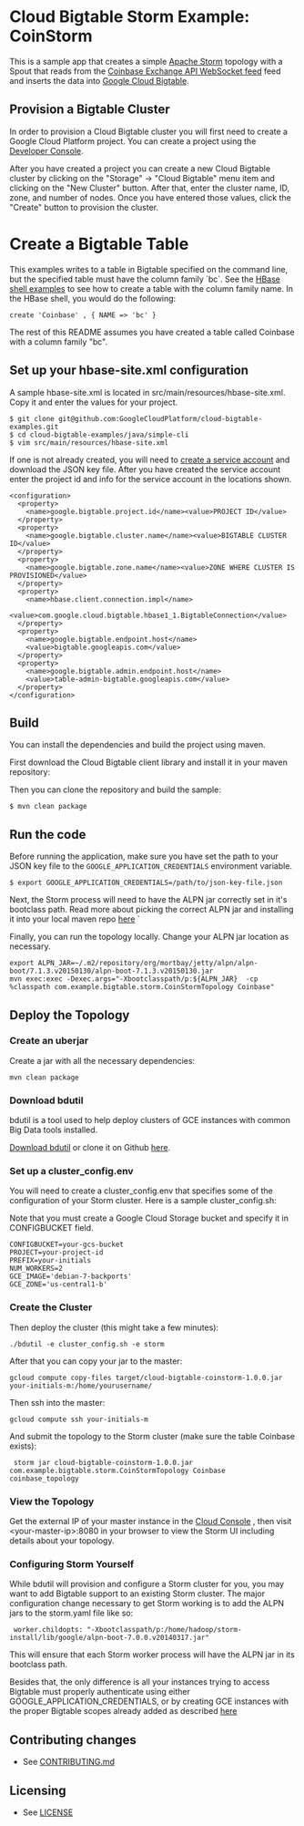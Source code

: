 # Cloud Bigtable Storm Example: CoinStorm

This is a sample app that creates a simple [Apache Storm](https://storm.apache.org/) 
topology with a Spout that reads from the [Coinbase Exchange API WebSocket feed](https://docs.exchange.coinbase.com/#websocket-feed) 
feed and inserts the data into [Google Cloud Bigtable](https://cloud.google.com/bigtable).


## Provision a Bigtable Cluster

In order to provision a Cloud Bigtable cluster you will first need to create a
Google Cloud Platform project. You can create a project using the [Developer
Console](https://cloud.google.com/console).

After you have created a project you can create a new Cloud Bigtable cluster by
clicking on the "Storage" -> "Cloud Bigtable" menu item and clicking on the
"New Cluster" button.  After that, enter the cluster name, ID, zone, and number
of nodes. Once you have entered those values, click the "Create" button to
provision the cluster.
    
# Create a Bigtable Table

This examples writes to a table in Bigtable specified on the command line,
 but the specified table must have the column family \`bc\`. See the [HBase shell examples](https://cloud.google.com/bigtable/docs/hbase-shell-quickstart) 
 to see how to create a table with the column family name.  In the HBase shell, you would do the following:
 
    create 'Coinbase' , { NAME => 'bc' }
    
The rest of this README assumes you have created a table called Coinbase with a 
column family "bc".    

## Set up your hbase-site.xml configuration

A sample hbase-site.xml is located in src/main/resources/hbase-site.xml.
Copy it and enter the values for your project.

    $ git clone git@github.com:GoogleCloudPlatform/cloud-bigtable-examples.git
    $ cd cloud-bigtable-examples/java/simple-cli
    $ vim src/main/resources/hbase-site.xml

If one is not already created, you will need to 
[create a service account](https://developers.google.com/accounts/docs/OAuth2ServiceAccount#creatinganaccount)
and download the JSON key file.  After you have created the service account
enter the project id and info for the service account in the locations shown.

    <configuration>
      <property>
        <name>google.bigtable.project.id</name><value>PROJECT ID</value>
      </property>
      <property>
        <name>google.bigtable.cluster.name</name><value>BIGTABLE CLUSTER ID</value>
      </property>
      <property>
        <name>google.bigtable.zone.name</name><value>ZONE WHERE CLUSTER IS PROVISIONED</value>
      </property>
      <property>
        <name>hbase.client.connection.impl</name>
        <value>com.google.cloud.bigtable.hbase1_1.BigtableConnection</value>
      </property>
      <property>
        <name>google.bigtable.endpoint.host</name>
        <value>bigtable.googleapis.com</value>
      </property>
      <property>
        <name>google.bigtable.admin.endpoint.host</name>
        <value>table-admin-bigtable.googleapis.com</value>
      </property>
    </configuration>

## Build

You can install the dependencies and build the project using maven.

First download the Cloud Bigtable client library and install it in your maven
repository:

Then you can clone the repository and build the sample:

    $ mvn clean package

## Run the code

Before running the application, make sure you have set the path to your JSON
key file to the `GOOGLE_APPLICATION_CREDENTIALS` environment variable.

    $ export GOOGLE_APPLICATION_CREDENTIALS=/path/to/json-key-file.json
    
Next, the Storm process will need to have the ALPN jar correctly set in it's 
bootclass path. Read more about picking the correct ALPN jar and installing 
it into your local maven repo [here](https://cloud.google.com/bigtable/docs/installing-hbase-client#alpn) `
     
Finally, you can run the topology locally. Change your ALPN jar location as 
necessary.

    export ALPN_JAR=~/.m2/repository/org/mortbay/jetty/alpn/alpn-boot/7.1.3.v20150130/alpn-boot-7.1.3.v20150130.jar
    mvn exec:exec -Dexec.args="-Xbootclasspath/p:${ALPN_JAR}  -cp %classpath com.example.bigtable.storm.CoinStormTopology Coinbase"

## Deploy the Topology

### Create an uberjar

Create a jar with all the necessary dependencies:

    mvn clean package


### Download bdutil

bdutil is a tool used to help deploy clusters of GCE instances with common Big
Data tools installed.
 
[Download bdutil](https://cloud.google.com/hadoop/downloads) or clone it
on Github [here](https://github.com/GoogleCloudPlatform/bdutil).

### Set up a cluster_config.env

You will need to create a cluster_config.env that specifies some of the 
configuration of your Storm cluster. Here is a sample cluster_config.sh:

Note that you must create a Google Cloud Storage bucket and specify it in 
CONFIGBUCKET field. 

    CONFIGBUCKET=your-gcs-bucket
    PROJECT=your-project-id 
    PREFIX=your-initials
    NUM_WORKERS=2
    GCE_IMAGE='debian-7-backports'
    GCE_ZONE='us-central1-b'

### Create the Cluster    
    
Then deploy the cluster (this might take a few minutes):

    ./bdutil -e cluster_config.sh -e storm

After that you can copy your jar to the master:

    gcloud compute copy-files target/cloud-bigtable-coinstorm-1.0.0.jar your-initials-m:/home/yourusername/

Then ssh into the master:
    
    gcloud compute ssh your-initials-m
     
And submit the topology to the Storm cluster (make sure the table Coinbase 
exists):

     storm jar cloud-bigtable-coinstorm-1.0.0.jar com.example.bigtable.storm.CoinStormTopology Coinbase coinbase_topology

### View the Topology

Get the external IP of your master instance in the [Cloud Console](console.developer.google.com)
, then visit \<your-master-ip>\:8080 in your browser to view the Storm UI 
including details about your topology.

### Configuring Storm Yourself

While bdutil will provision and configure a Storm cluster for you, you may 
want to add Bigtable support to an existing Storm cluster. The major 
configuration change necessary to get Storm working is to add the ALPN jars 
to the storm.yaml file like so:
      
     worker.childopts: "-Xbootclasspath/p:/home/hadoop/storm-install/lib/google/alpn-boot-7.0.0.v20140317.jar"
     
This will ensure that each Storm worker process will have the ALPN jar in its
bootclass path.
     
Besides that, the only difference is all your instances trying to access 
Bigtable must properly authenticate using either 
GOOGLE_APPLICATION_CREDENTIALS, or by creating GCE instances with the proper 
Bigtable scopes already added as described [here](https://cloud.google.com/bigtable/docs/creating-vm-instance)

## Contributing changes

* See [CONTRIBUTING.md](../../CONTRIBUTING.md)

## Licensing

* See [LICENSE](../../LICENSE)
